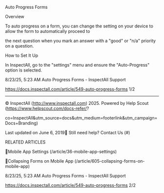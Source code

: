 Auto Progress Forms

Overview

To auto progress on a form, you can change the setting on your device to allow the form to automatically proceed to

the next question when you mark an answer with a "good" or "n/a" priority on a question.

How to Set It Up

In InspectAll, go to the "settings" menu and ensure the "Auto-Progress" option is selected.

8/23/25, 5:23 AM Auto Progress Forms - InspectAll Support

https://docs.inspectall.com/article/549-auto-progress-forms 1/2


---

© InspectAll (http://www.inspectall.com) 2025. Powered by Help Scout (https://www.helpscout.com/docs-refer/?

co=InspectAll&utm_source=docs&utm_medium=footerlink&utm_campaign=Docs+Branding)

Last updated on June 6, 2019 Still need help? Contact Us (#)

RELATED ARTICLES

Mobile App Settings (/article/36-mobile-app-settings)

Collapsing Forms on Mobile App (/article/605-collapsing-forms-on-mobile-app)

8/23/25, 5:23 AM Auto Progress Forms - InspectAll Support

https://docs.inspectall.com/article/549-auto-progress-forms 2/2

